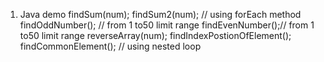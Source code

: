 1) Java demo
   findSum(num);
	 findSum2(num); // using forEach method
   findOddNumber(); // from 1 to50 limit range
   findEvenNumber();// from 1 to50 limit range
   reverseArray(num);
   findIndexPostionOfElement();
   findCommonElement(); // using nested loop

